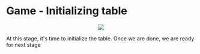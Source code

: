 # Game - Initializing table
<p align=center><img src="https://github.com/Ericmas001/BluffinMuffin.Protocol/blob/main/Documentation/Activities/Protocol.Game.Init.png"></p>

At this stage, it's time to initialize the table. Once we are done, we are ready for next stage